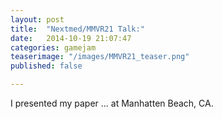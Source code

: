 ```yaml
---
layout: post
title:  "Nextmed/MMVR21 Talk:"
date:   2014-10-19 21:07:47
categories: gamejam
teaserimage: "/images/MMVR21_teaser.png"
published: false

---
```


I presented my paper ... at Manhatten Beach, CA.



